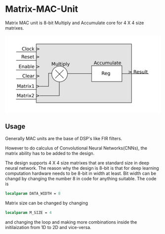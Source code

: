 # Matrix-MAC-Unit

Matrix MAC unit is 8-bit Multiply and Accumulate core for 4 X 4 size matrixes.

![alt text](matrix-mac-unit.png)

## Usage

Generally MAC units are the base of DSP's like FIR filters.

However to do calculus of Convolutional Neural Networks(CNNs), the matrix ability has to be added to the design.

The design supports 4 X 4 size matrixes that are standard size in deep neural network. The reason why the design is 8-bit is that for deep learning computation hardware needs to be 8-bit in width at least. Bit width can be changd by changing the number 8 in code for anything suitable.
The code is

```systemverilog
localparam DATA_WIDTH = 8
```
Matrix size can be changed by changing

```systemverilog
localparam M_SIZE = 4
```
and changing the loop and making more combinations inside the initilaization from 1D to 2D and vice-versa.
